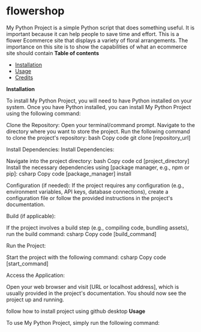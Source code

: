 # flowershop


My Python Project is a simple Python script that does something useful. It is important because it can help people to save time and effort.
This is a flower Ecommerce site that displays a variety of floral arrangements. The importance on this site is to show the capabilities of what an ecommerce site should contain 
**Table of contents**

* [Installation](#installation)
* [Usage](#usage)
* [Credits](#credits)

**Installation**

To install My Python Project, you will need to have Python  installed on your system. Once you have Python  installed, you can install My Python Project using the following command:

Clone the Repository:
Open your terminal/command prompt.
Navigate to the directory where you want to store the project.
Run the following command to clone the project's repository:
bash
Copy code
git clone [repository_url]

Install Dependencies:
Install Dependencies:

Navigate into the project directory:
bash
Copy code
cd [project_directory]
Install the necessary dependencies using [package manager, e.g., npm or pip]:
csharp
Copy code
[package_manager] install

Configuration (if needed):
If the project requires any configuration (e.g., environment variables, API keys, database connections), create a configuration file or follow the provided instructions in the project's documentation.


Build (if applicable):

If the project involves a build step (e.g., compiling code, bundling assets), run the build command:
csharp
Copy code
[build_command]

Run the Project:

Start the project with the following command:
csharp
Copy code
[start_command]

Access the Application:

Open your web browser and visit [URL or localhost address], which is usually provided in the project's documentation.
You should now see the project up and running.


follow how to install project using github desktop 
**Usage**

To use My Python Project, simply run the following command:

